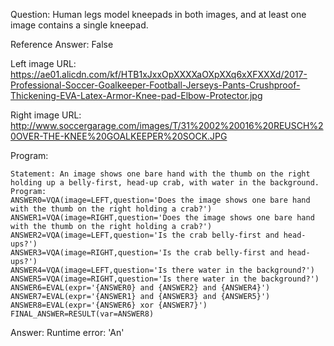 Question: Human legs model kneepads in both images, and at least one image contains a single kneepad.

Reference Answer: False

Left image URL: https://ae01.alicdn.com/kf/HTB1xJxxOpXXXXaOXpXXq6xXFXXXd/2017-Professional-Soccer-Goalkeeper-Football-Jerseys-Pants-Crushproof-Thickening-EVA-Latex-Armor-Knee-pad-Elbow-Protector.jpg

Right image URL: http://www.soccergarage.com/images/T/31%2002%20016%20REUSCH%20OVER-THE-KNEE%20GOALKEEPER%20SOCK.JPG

Program:

```
Statement: An image shows one bare hand with the thumb on the right holding up a belly-first, head-up crab, with water in the background.
Program:
ANSWER0=VQA(image=LEFT,question='Does the image shows one bare hand with the thumb on the right holding a crab?')
ANSWER1=VQA(image=RIGHT,question='Does the image shows one bare hand with the thumb on the right holding a crab?')
ANSWER2=VQA(image=LEFT,question='Is the crab belly-first and head-ups?')
ANSWER3=VQA(image=RIGHT,question='Is the crab belly-first and head-ups?')
ANSWER4=VQA(image=LEFT,question='Is there water in the background?')
ANSWER5=VQA(image=RIGHT,question='Is there water in the background?')
ANSWER6=EVAL(expr='{ANSWER0} and {ANSWER2} and {ANSWER4}')
ANSWER7=EVAL(expr='{ANSWER1} and {ANSWER3} and {ANSWER5}')
ANSWER8=EVAL(expr='{ANSWER6} xor {ANSWER7}')
FINAL_ANSWER=RESULT(var=ANSWER8)
```
Answer: Runtime error: 'An'

